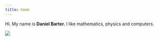 ```yaml
---
title: home
---
```


Hi. My name is **Daniel Barter.** I like mathematics, physics and computers.

![](img/track_stand_lowres.jpg)
